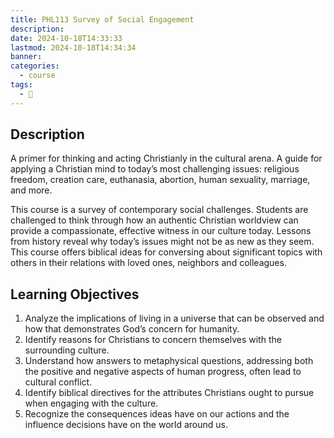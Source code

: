 ```yaml
---
title: PHL113 Survey of Social Engagement
description: 
date: 2024-10-18T14:33:33
lastmod: 2024-10-18T14:34:34
banner: 
categories:
  - course
tags:
  - 🌸
---
```

## Description  
  
A primer for thinking and acting Christianly in the cultural arena. A guide for applying a Christian mind to today’s most challenging issues: religious freedom, creation care, euthanasia, abortion, human sexuality, marriage, and more.  
  
This course is a survey of contemporary social challenges. Students are challenged to think through how an authentic Christian worldview can provide a compassionate, effective witness in our culture today. Lessons from history reveal why today’s issues might not be as new as they seem. This course offers biblical ideas for conversing about significant topics with others in their relations with loved ones, neighbors and colleagues.  
  
## Learning Objectives  
  
1. Analyze the implications of living in a universe that can be observed and how that demonstrates God’s concern for humanity.  
2. Identify reasons for Christians to concern themselves with the surrounding culture.  
3. Understand how answers to metaphysical questions, addressing both the positive and negative aspects of human progress, often lead to cultural conflict.  
4. Identify biblical directives for the attributes Christians ought to pursue when engaging with the culture.  
5. Recognize the consequences ideas have on our actions and the influence decisions have on the world around us.  
